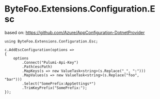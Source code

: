 # ByteFoo.Extensions.Configuration.Esc

based on: https://github.com/Azure/AppConfiguration-DotnetProvider

```
using ByteFoo.Extensions.Configuration.Esc;

c.AddEscConfiguration(options =>
{
    options
        .Connect("Pulumi-Api-Key")
        .Path(escPath)
        .MapKeys(s => new ValueTask<string>(s.Replace("_", ":")))
        .MapValues(s => new ValueTask<string>(s.Replace("foo", "bar")))
        .Select("SomePrefix:AppSettings*")
        .TrimKeyPrefix("SomePrefix:");
});
```